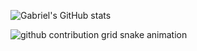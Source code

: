 ![Gabriel's GitHub stats](https://github-readme-stats.vercel.app/api?username=gabriell-s&show_icons=true&theme=dracula&include_all_commits=true&count_private=true)

<picture>
  <source media="(prefers-color-scheme: dark)" srcset="https://raw.githubusercontent.com/gabriell-s/gabriell-s/output/github-snake-dark.svg">
  <source media="(prefers-color-scheme: light)" srcset="https://raw.githubusercontent.com/gabriell-s/gabriell-s/output/github-snake.svg">
  <img alt="github contribution grid snake animation" src="https://raw.githubusercontent.com/gabriell-s/gabriell-s/output/ocean.svg">
</picture>
